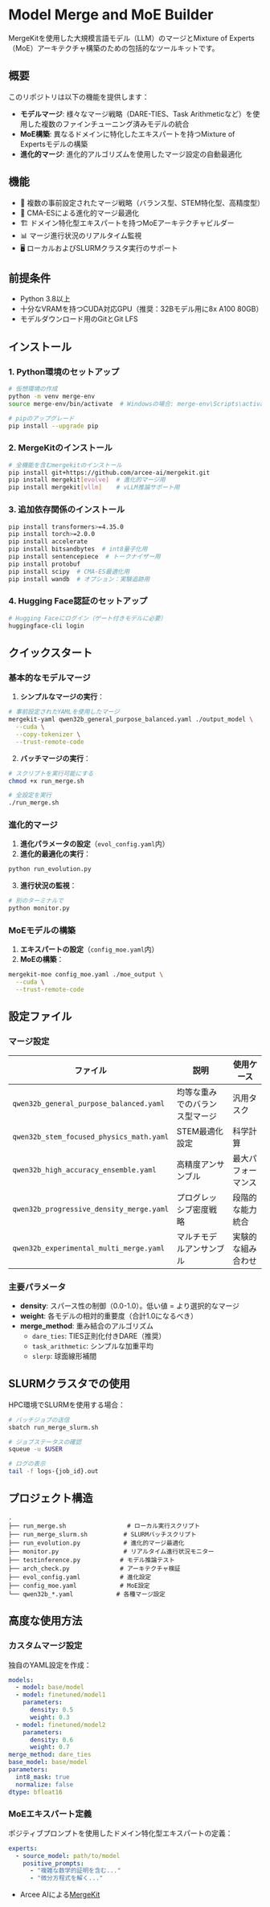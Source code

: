 # Model Merge and MoE Builder

MergeKitを使用した大規模言語モデル（LLM）のマージとMixture of Experts（MoE）アーキテクチャ構築のための包括的なツールキットです。

## 概要

このリポジトリは以下の機能を提供します：
- **モデルマージ**: 様々なマージ戦略（DARE-TIES、Task Arithmeticなど）を使用した複数のファインチューニング済みモデルの統合
- **MoE構築**: 異なるドメインに特化したエキスパートを持つMixture of Expertsモデルの構築
- **進化的マージ**: 進化的アルゴリズムを使用したマージ設定の自動最適化

## 機能

- 🔧 複数の事前設定されたマージ戦略（バランス型、STEM特化型、高精度型）
- 🧬 CMA-ESによる進化的マージ最適化
- 🏗️ ドメイン特化型エキスパートを持つMoEアーキテクチャビルダー
- 📊 マージ進行状況のリアルタイム監視
- 🖥️ ローカルおよびSLURMクラスタ実行のサポート

## 前提条件

- Python 3.8以上
- 十分なVRAMを持つCUDA対応GPU（推奨：32Bモデル用に8x A100 80GB）
- モデルダウンロード用のGitとGit LFS

## インストール

### 1. Python環境のセットアップ

```bash
# 仮想環境の作成
python -m venv merge-env
source merge-env/bin/activate  # Windowsの場合: merge-env\Scripts\activate

# pipのアップグレード
pip install --upgrade pip
```

### 2. MergeKitのインストール

```bash
# 全機能を含むmergekitのインストール
pip install git+https://github.com/arcee-ai/mergekit.git
pip install mergekit[evolve]  # 進化的マージ用
pip install mergekit[vllm]    # vLLM推論サポート用
```

### 3. 追加依存関係のインストール

```bash
pip install transformers>=4.35.0
pip install torch>=2.0.0
pip install accelerate
pip install bitsandbytes  # int8量子化用
pip install sentencepiece  # トークナイザー用
pip install protobuf
pip install scipy  # CMA-ES最適化用
pip install wandb  # オプション：実験追跡用
```

### 4. Hugging Face認証のセットアップ

```bash
# Hugging Faceにログイン（ゲート付きモデルに必要）
huggingface-cli login
```

## クイックスタート

### 基本的なモデルマージ

1. **シンプルなマージの実行**：
```bash
# 事前設定されたYAMLを使用したマージ
mergekit-yaml qwen32b_general_purpose_balanced.yaml ./output_model \
  --cuda \
  --copy-tokenizer \
  --trust-remote-code
```

2. **バッチマージの実行**：
```bash
# スクリプトを実行可能にする
chmod +x run_merge.sh

# 全設定を実行
./run_merge.sh
```

### 進化的マージ

1. **進化パラメータの設定**（`evol_config.yaml`内）
2. **進化的最適化の実行**：
```bash
python run_evolution.py
```
3. **進行状況の監視**：
```bash
# 別のターミナルで
python monitor.py
```

### MoEモデルの構築

1. **エキスパートの設定**（`config_moe.yaml`内）
2. **MoEの構築**：
```bash
mergekit-moe config_moe.yaml ./moe_output \
  --cuda \
  --trust-remote-code
```

## 設定ファイル

### マージ設定

| ファイル | 説明 | 使用ケース |
|---------|------|-----------|
| `qwen32b_general_purpose_balanced.yaml` | 均等な重みでのバランス型マージ | 汎用タスク |
| `qwen32b_stem_focused_physics_math.yaml` | STEM最適化設定 | 科学計算 |
| `qwen32b_high_accuracy_ensemble.yaml` | 高精度アンサンブル | 最大パフォーマンス |
| `qwen32b_progressive_density_merge.yaml` | プログレッシブ密度戦略 | 段階的な能力統合 |
| `qwen32b_experimental_multi_merge.yaml` | マルチモデルアンサンブル | 実験的な組み合わせ |

### 主要パラメータ

- **density**: スパース性の制御（0.0-1.0）。低い値 = より選択的なマージ
- **weight**: 各モデルの相対的重要度（合計1.0になるべき）
- **merge_method**: 重み結合のアルゴリズム
  - `dare_ties`: TIES正則化付きDARE（推奨）
  - `task_arithmetic`: シンプルな加重平均
  - `slerp`: 球面線形補間

## SLURMクラスタでの使用

HPC環境でSLURMを使用する場合：

```bash
# バッチジョブの送信
sbatch run_merge_slurm.sh

# ジョブステータスの確認
squeue -u $USER

# ログの表示
tail -f logs-{job_id}.out
```

## プロジェクト構造

```
.
├── run_merge.sh                 # ローカル実行スクリプト
├── run_merge_slurm.sh          # SLURMバッチスクリプト
├── run_evolution.py            # 進化的マージ最適化
├── monitor.py                  # リアルタイム進行状況モニター
├── testinference.py           # モデル推論テスト
├── arch_check.py              # アーキテクチャ検証
├── evol_config.yaml           # 進化設定
├── config_moe.yaml            # MoE設定
└── qwen32b_*.yaml            # 各種マージ設定
```

## 高度な使用方法

### カスタムマージ設定

独自のYAML設定を作成：

```yaml
models:
  - model: base/model
  - model: finetuned/model1
    parameters:
      density: 0.5
      weight: 0.3
  - model: finetuned/model2
    parameters:
      density: 0.6
      weight: 0.7
merge_method: dare_ties
base_model: base/model
parameters:
  int8_mask: true
  normalize: false
dtype: bfloat16
```

### MoEエキスパート定義

ポジティブプロンプトを使用したドメイン特化型エキスパートの定義：

```yaml
experts:
  - source_model: path/to/model
    positive_prompts:
      - "複雑な数学的証明を含む..."
      - "微分方程式を解く..."
```


- Arcee AIによる[MergeKit](https://github.com/arcee-ai/mergekit)
